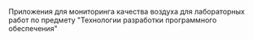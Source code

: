 Приложения для мониторинга качества воздуха для лабораторных работ по предмету "Технологии разработки программного обеспечения"